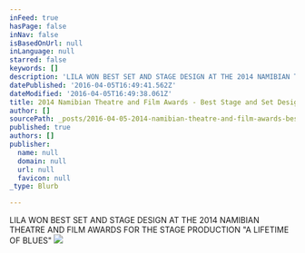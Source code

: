 ```yaml
---
inFeed: true
hasPage: false
inNav: false
isBasedOnUrl: null
inLanguage: null
starred: false
keywords: []
description: 'LILA WON BEST SET AND STAGE DESIGN AT THE 2014 NAMIBIAN THEATRE AND FILM AWARDS    FOR THE STAGE PRODUCTION "A LIFETIME OF BLUES" '
datePublished: '2016-04-05T16:49:41.562Z'
dateModified: '2016-04-05T16:49:38.061Z'
title: 2014 Namibian Theatre and Film Awards - Best Stage and Set Design
author: []
sourcePath: _posts/2016-04-05-2014-namibian-theatre-and-film-awards-best-stage-and-set-d.md
published: true
authors: []
publisher:
  name: null
  domain: null
  url: null
  favicon: null
_type: Blurb

---
```

LILA WON BEST SET AND STAGE DESIGN AT THE 2014 NAMIBIAN THEATRE AND FILM AWARDS FOR THE STAGE PRODUCTION "A LIFETIME OF BLUES" ![](https://the-grid-user-content.s3-us-west-2.amazonaws.com/9d367cda-bbcf-43a1-8a01-5afa32cb1251.jpg)